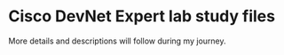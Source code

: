 # Cisco DevNet Expert lab study files

More details and descriptions will follow during my journey.
